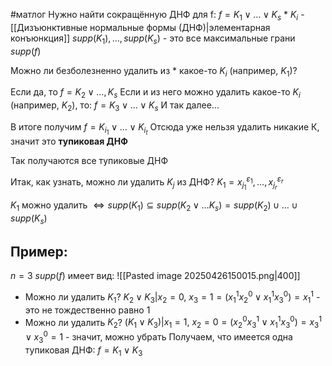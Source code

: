 #матлог 
Нужно найти сокращённую ДНФ для f:
$f = K_1 \vee \dots \vee K_s \ *$
$K_i$ - [[Дизъюнктивные нормальные формы (ДНФ)|элементарная конъюнкция]]
$supp(K_1), \dots, supp(K_s)$ - это все максимальные грани $supp(f)$

Можно ли безболезненно удалить из $*$ какое-то $K_i$ (например, $K_1$)?

Если да, то $f = K_2 \vee \dots, K_s$
Если и из него можно удалить какое-то $K_i$ (например, $K_2$), то:
$f = K_3 \vee \dots \vee K_s$
И так далее...

В итоге получим $f = K_{i_1} \vee \dots \vee K_{i_t}$
Отсюда уже нельзя удалить никакие К, значит это **тупиковая ДНФ**

Так получаются все тупиковые ДНФ

Итак, как узнать, можно ли удалить $K_j$ из ДНФ?
$K_1 = x_{j_1}^{\varepsilon_1}, \dots, x_{j_r}^{\varepsilon_r}$

$K_1$ можно удалить $\iff supp(K_1) \subseteq supp(K_2 \vee \dots K_s) = supp(K_2) \cup \dots \cup supp(K_s)$

## Пример:
$n = 3$
$supp(f)$ имеет вид:
 ![[Pasted image 20250426150015.png|400]]
- Можно ли удалить $K_1$?
	$K_2 \vee K_3|x_2 = 0, \ x_3 = 1 = (x_1^1 x_2^0 \vee x_1^1 x_3^0) = x_1^1$ - это не тождественно равно 1
- Можно ли удалить $K_2$?
	$(K_1 \vee K_3)|x_1 = 1, \ x_2 = 0 = (x_2^0 x_3^1 \vee x_1^1 x_3^0) = x_3^1 \vee x_3^0 = 1$ - значит, можно убрать
Получаем, что имеется одна тупиковая ДНФ: $f = K_1 \vee K_3$
